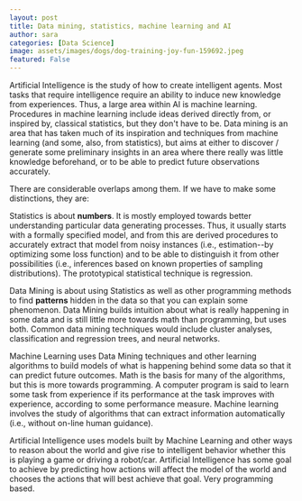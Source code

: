 ```yaml
---
layout: post
title: Data mining, statistics, machine learning and AI
author: sara
categories: [Data Science]
image: assets/images/dogs/dog-training-joy-fun-159692.jpeg
featured: False
---
```


Artificial Intelligence is the study of how to create intelligent agents. Most tasks that require intelligence require an ability to induce new knowledge from experiences. Thus, a large area within AI is machine learning. Procedures in machine learning include ideas derived directly from, or inspired by, classical statistics, but they don't have to be. Data mining is an area that has taken much of its inspiration and techniques from machine learning (and some, also, from statistics), but aims at either to discover / generate some preliminary insights in an area where there really was little knowledge beforehand, or to be able to predict future observations accurately. 


There are considerable overlaps among them. If we have to make some distinctions, they are:


Statistics is about **numbers**. It is mostly employed towards better understanding particular data generating processes. Thus, it usually starts with a formally specified model, and from this are derived procedures to accurately extract that model from noisy instances (i.e., estimation--by optimizing some loss function) and to be able to distinguish it from other possibilities (i.e., inferences based on known properties of sampling distributions). The prototypical statistical technique is regression.


Data Mining is about using Statistics as well as other programming methods to find **patterns** hidden in the data so that you can explain some phenomenon. Data Mining builds intuition about what is really happening in some data and is still little more towards math than programming, but uses both. Common data mining techniques would include cluster analyses, classification and regression trees, and neural networks.


Machine Learning uses Data Mining techniques and other learning algorithms to build models of what is happening behind some data so that it can predict future outcomes. Math is the basis for many of the algorithms, but this is more towards programming. A computer program is said to learn some task from experience if its performance at the task improves with experience, according to some performance measure. Machine learning involves the study of algorithms that can extract information automatically (i.e., without on-line human guidance). 


Artificial Intelligence uses models built by Machine Learning and other ways to reason about the world and give rise to intelligent behavior whether this is playing a game or driving a robot/car. Artificial Intelligence has some goal to achieve by predicting how actions will affect the model of the world and chooses the actions that will best achieve that goal. Very programming based.
